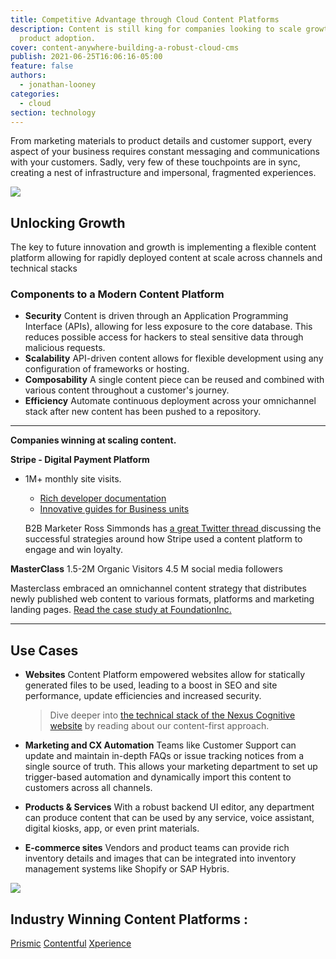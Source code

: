 ```yaml
---
title: Competitive Advantage through Cloud Content Platforms
description: Content is still king for companies looking to scale growth and
  product adoption.
cover: content-anywhere-building-a-robust-cloud-cms
publish: 2021-06-25T16:06:16-05:00
feature: false
authors:
  - jonathan-looney
categories:
  - cloud
section: technology
---
```

From marketing materials to product details and customer support, every aspect of your business requires constant messaging and communications with your customers. Sadly, very few of these touchpoints are in sync, creating a nest of infrastructure and impersonal, fragmented experiences.

![](/images/silos.png)

## Unlocking Growth

The key to future innovation and growth is implementing a flexible content platform allowing for rapidly deployed content at scale across channels and technical stacks

### **Components to a Modern Content Platform**

* **Security**
  Content is driven through an Application Programming Interface (APIs), allowing for less exposure to the core database. This reduces possible access for hackers to steal sensitive data through malicious requests. 
* **Scalability**
  API-driven content allows for flexible development using any configuration of frameworks or hosting.
* **Composability**
  A single content piece can be reused and combined with various content throughout a customer's journey.
* **Efficiency**
  Automate continuous deployment across your omnichannel stack after new content has been pushed to a repository.

- - -

**Companies winning at scaling content.**

**Stripe  - Digital Payment Platform**

* 1M+ monthly site visits.

  * [Rich developer documentation ](https://stripe.com/docs)
  * [Innovative guides for Business units](https://stripe.com/guides)

  B2B Marketer Ross Simmonds has [a great Twitter thread ](https://twitter.com/TheCoolestCool/status/1270097549647626240)discussing the successful strategies around how Stripe used a content platform to engage and win loyalty.

**MasterClass**
1.5-2M Organic Visitors
4.5 M social media followers

Masterclass embraced an omnichannel content strategy that distributes newly published web content to various formats, platforms and marketing landing pages. 
[Read the case study at FoundationInc.](https://foundationinc.co/lab/masterclass-empire/)

- - -

## Use Cases

* **Websites**
    Content Platform empowered websites allow for statically generated files to be used, leading to a boost in SEO and site performance, update efficiencies and increased security.

  > Dive deeper into [the technical stack of the Nexus Cognitive website](https://www.nexuscognitive.com/insights/how-to-unlock-the-power-of-the-jamstack) by reading about our content-first approach.
* **Marketing and CX Automation**
  Teams like Customer Support can update and maintain in-depth FAQs or issue tracking notices from a single source of truth. This allows your marketing department to set up trigger-based automation and dynamically import this content to customers across all channels.
* **Products & Services**
  With a robust backend UI editor, any department can produce content that can be used by any service, voice assistant, digital kiosks, app, or even print materials.
* **E-commerce sites**
  Vendors and product teams can provide rich inventory details and images that can be integrated into inventory management systems like Shopify or SAP Hybris.

![](/images/frame-9.png)

## Industry Winning Content Platforms :

[Prismic](https://www.contentful.com/)
[Contentful](https://www.contentful.com/)
[Xperience](https://xperience.io/)